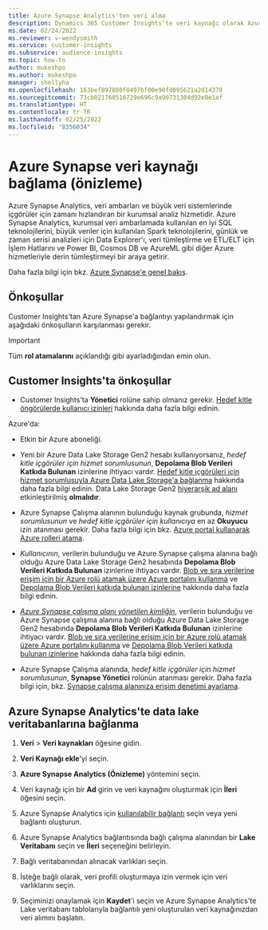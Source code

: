 ```yaml
---
title: Azure Synapse Analytics'ten veri alma
description: Dynamics 365 Customer Insights'te veri kaynağı olarak Azure Synapse'te veritabanı kullanın.
ms.date: 02/24/2022
ms.reviewer: v-wendysmith
ms.service: customer-insights
ms.subservice: audience-insights
ms.topic: how-to
author: mukeshpo
ms.author: mukeshpo
manager: shellyha
ms.openlocfilehash: 163bef897880f0497bf00e90fd095621a2d14378
ms.sourcegitcommit: 73cb021760516729e696c9a90731304d92e0e1ef
ms.translationtype: HT
ms.contentlocale: tr-TR
ms.lasthandoff: 02/25/2022
ms.locfileid: "8356034"
---
```

# <a name="connect-an-azure-synapse-data-source-preview"></a>Azure Synapse veri kaynağı bağlama (önizleme)

Azure Synapse Analytics, veri ambarları ve büyük veri sistemlerinde içgörüler için zamanı hızlandıran bir kurumsal analiz hizmetidir. Azure Synapse Analytics, kurumsal veri ambarlamada kullanılan en iyi SQL teknolojilerini, büyük veriler için kullanılan Spark teknolojilerini, günlük ve zaman serisi analizleri için Data Explorer'ı, veri tümleştirme ve ETL/ELT için İşlem Hatlarını ve Power BI, Cosmos DB ve AzureML gibi diğer Azure hizmetleriyle derin tümleştirmeyi bir araya getirir.

Daha fazla bilgi için bkz. [Azure Synapse'e genel bakış](/azure/synapse-analytics/overview-what-is).

## <a name="prerequisites"></a>Önkoşullar

Customer Insights'tan Azure Synapse'a bağlantıyı yapılandırmak için aşağıdaki önkoşulların karşılanması gerekir.

> [!IMPORTANT]
> Tüm **rol atamalarını** açıklandığı gibi ayarladığından emin olun.  

## <a name="prerequisites-in-customer-insights"></a>Customer Insights'ta önkoşullar

* Customer Insights'ta **Yönetici** rolüne sahip olmanız gerekir. [Hedef kitle öngörülerde kullanıcı izinleri](permissions.md#assign-roles-and-permissions) hakkında daha fazla bilgi edinin.

Azure'da: 

- Etkin bir Azure aboneliği.

- Yeni bir Azure Data Lake Storage Gen2 hesabı kullanıyorsanız, *hedef kitle içgörüler için hizmet sorumlusunun*, **Depolama Blob Verileri Katkıda Bulunan** izinlerine ihtiyacı vardır. [Hedef kitle içgörüleri için hizmet sorumlusuyla Azure Data Lake Storage'a bağlanma](connect-service-principal.md) hakkında daha fazla bilgi edinin. Data Lake Storage Gen2 [hiyerarşik ad alanı](/azure/storage/blobs/data-lake-storage-namespace) etkinleştirilmiş **olmalıdır**.

- Azure Synapse Çalışma alanının bulunduğu kaynak grubunda, *hizmet sorumlusunun* ve *hedef kitle içgörüler için kullanıcıya* en az **Okuyucu** izin atanması gerekir. Daha fazla bilgi için bkz. [Azure portal kullanarak Azure rolleri atama](/azure/role-based-access-control/role-assignments-portal).

- *Kullanıcının*, verilerin bulunduğu ve Azure Synapse çalışma alanına bağlı olduğu Azure Data Lake Storage Gen2 hesabında **Depolama Blob Verileri Katkıda Bulunan** izinlerine ihtiyacı vardır. [Blob ve sıra verilerine erişim için bir Azure rolü atamak üzere Azure portalını kullanma](/azure/storage/common/storage-auth-aad-rbac-portal) ve [Depolama Blob Verileri katkıda bulunan izinlerine](/azure/role-based-access-control/built-in-roles#storage-blob-data-contributor) hakkında daha fazla bilgi edinin.

- *[Azure Synapse çalışma alanı yönetilen kimliğin](/azure/synapse-analytics/security/synapse-workspace-managed-identity)*, verilerin bulunduğu ve Azure Synapse çalışma alanına bağlı olduğu Azure Data Lake Storage Gen2 hesabında **Depolama Blob Verileri Katkıda Bulunan** izinlerine ihtiyacı vardır. [Blob ve sıra verilerine erişim için bir Azure rolü atamak üzere Azure portalını kullanma](/azure/storage/common/storage-auth-aad-rbac-portal) ve [Depolama Blob Verileri katkıda bulunan izinlerine](/azure/role-based-access-control/built-in-roles#storage-blob-data-contributor) hakkında daha fazla bilgi edinin.

- Azure Synapse Çalışma alanında, *hedef kitle içgörüler için hizmet sorumlusunun*, **Synapse Yönetici** rolünün atanması gerekir. Daha fazla bilgi için, bkz. [Synapse çalışma alanınıza erişim denetimi ayarlama](/azure/synapse-analytics/security/how-to-set-up-access-control).

## <a name="connect-to-data-lake-databases-in-azure-synapse-analytics"></a>Azure Synapse Analytics'te data lake veritabanlarına bağlanma

1. **Veri** > **Veri kaynakları** öğesine gidin.

1. **Veri Kaynağı ekle**'yi seçin.

1. **Azure Synapse Analytics (Önizleme)** yöntemini seçin.

1. Veri kaynağı için bir **Ad** girin ve veri kaynağını oluşturmak için **İleri** öğesini seçin. 

1. Azure Synapse Analytics için [kullanılabilir bağlantı](connections.md) seçin veya yeni bağlantı oluşturun.

1. Azure Synapse Analytics bağlantısında bağlı çalışma alanından bir **Lake Veritabanı** seçin ve **İleri** seçeneğini belirleyin.

1. Bağlı veritabanından alınacak varlıkları seçin. 

1. İsteğe bağlı olarak, veri profili oluşturmaya izin vermek için veri varlıklarını seçin. 

1. Seçiminizi onaylamak için **Kaydet**'i seçin ve Azure Synapse Analytics'te Lake veritabanı tablolarıyla bağlantılı yeni oluşturulan veri kaynağınızdan veri alımını başlatın.
